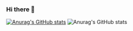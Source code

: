 ### Hi there 👋
[![Anurag's GitHub stats](https://github-readme-stats.vercel.app/api?username=GrigoriyKruchinin)](https://github.com/GrigoriyKruchinin/github-readme-stats)
![Anurag's GitHub stats](https://github-readme-stats.vercel.app/api?username=GrigoriyKruchinin&show=reviews)
<!--
**GrigoriyKruchinin/GrigoriyKruchinin** is a ✨ _special_ ✨ repository because its `README.md` (this file) appears on your GitHub profile.

Here are some ideas to get you started:

- 🔭 I’m currently working on ...
- 🌱 I’m currently learning ...
- 👯 I’m looking to collaborate on ...
- 🤔 I’m looking for help with ...
- 💬 Ask me about ...
- 📫 How to reach me: ...
- 😄 Pronouns: ...
- ⚡ Fun fact: ...
-->
